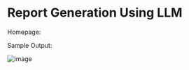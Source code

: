 # Report Generation Using LLM
Homepage:


Sample Output:

![image](https://github.com/user-attachments/assets/26fa30cb-48f8-438e-be1e-b6b55f3cde64)

